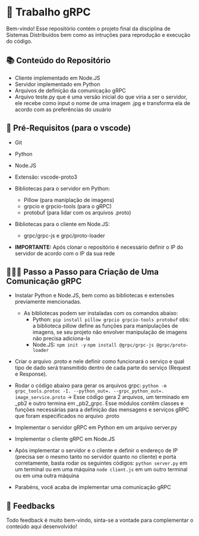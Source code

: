 # 📡 Trabalho gRPC
Bem-vindo! Esse repositório contém o projeto final da disciplina de Sistemas Distribuídos bem como as intruções para reprodução e execução do código.

## 📚 Conteúdo do Repositório 
- Cliente implementado em Node.JS
- Servidor implementado em Python
- Arquivos de definição da comunicação gRPC
- Arquivo teste.py que é uma versão inicial do que viria a ser o servidor, ele recebe como input o nome de uma imagem .jpg e transforma ela de acordo com as preferências do usuário

## 📄 Pré-Requisitos (para o vscode)
- Git
- Python
- Node.JS
- Extensão: vscode-proto3
- Bibliotecas para o servidor em Python:
    - Pillow (para maniplação de imagens)
    - grpcio e grpcio-tools (para o gRPC)
    - protobuf (para lidar com os arquivos .proto)
- Bibliotecas para o cliente em Node.JS:
    - grpc/grpc-js e grpc/proto-loader

- **IMPORTANTE:** Após clonar o repositório é necessário definir o IP do servidor de acordo com o IP da sua rede

## 🚶🏻‍♂️ Passo a Passo para Criação de Uma Comunicação gRPC
- Instalar Python e Node.JS, bem como as bibliotecas e extensões previamente mencionadas.
    - As bibliotecas podem ser instaladas com os comandos abaixo:
        - Python:
        ``` pip install pillow grpcio grpcio-tools protobuf ``` obs: a biblioteca pillow define as funções para manipulações de imagens, se seu projeto não envolver manipulação de imagens não precisa adiciona-la
        - Node.JS:
        ``` npm init -y ```
        ``` npm install @grpc/grpc-js @grpc/proto-loader ```

- Criar o arquivo .proto e nele definir como funcionará o serviço e qual tipo de dado será transmitido dentro de cada parte do serviço (Request e Response).
- Rodar o código abaixo para gerar os arquivos grpc:
    ``` python -m grpc_tools.protoc -I. --python_out=. --grpc_python_out=. image_service.proto ``` -> Esse código gera 2 arquivos, um terminado em _pb2 e outro termina em _pb2_grpc. Esse módulos contêm classes e funções necessárias para a definição das mensagens e serviços gRPC que foram especificados no arquivo .proto
- Implementar o servidor gRPC em Python em um arquivo server.py
- Implementar o cliente gRPC em Node.JS
- Após implementar o servidor e o cliente e definir o endereço de IP (precisa ser o mesmo tanto no servidor quanto no cliente) e porta corretamente, basta rodar os seguintes códigos:
    ``` python server.py ``` em um terminal ou em uma máquina
    ``` node client.js ``` em um outro terminal ou em uma outra máquina
- Parabéns, você acaba de implementar uma comunicação gRPC

## 🔁 Feedbacks
Todo feedback é muito bem-vindo, sinta-se a vontade para complementar o conteúdo aqui desenvolvido!